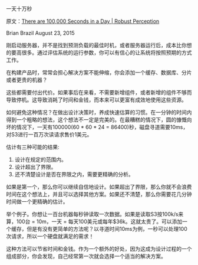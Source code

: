 
一天十万秒

原文：[There are 100,000 Seconds in a Day | Robust Perception ](https://www.robustperception.io/there-are-100000-seconds-in-a-day/)

Brian Brazil August 23, 2015

刚启动服务器，并不是找到预测负载的最佳时机，或者服务器运行后，成本比你想的要高很多。通过评估系统的运行参数，你可以有信心的让系统将按照预期的方式工作。

在构建产品时，常常会担心解决方案不能伸缩，你会添加一个缓存、数据库、分片或者更贵的机器？

这些都需要付出代价。如果事后在来看，不需要新增组件，或者新增的组件不够而导致停机。这导致消耗了时间和金钱，而本来可以更富有成效地使用这些资源。

如何避免这种情况？在做出设计决策时，养成快速估算的习惯。在一分钟的时间内得到一个粗略的想法，这个想法不一定是完美的。在最糟糕的情况下，圆的慷慨向坏的情况下，一天有100000(60 * 60 * 24 = 86400)秒，磁盘寻道需要10ms，对S3进行一百万次读请求售价1美元。

估计有三种可能的结果:

1. 设计在规定的范围内。
2. 设计超出了界限。
3. 还不清楚设计是否在界限之内，需要更精确的分析。

如果是第一个，那么你可以继续自信地设计。如果超出了界限，那么你就不会浪费时间在这个想法上，并且可以选择其他方案。如果还不清楚，那么你需要花几分钟时间做一个更精确的估计。

举个例子。你想让一百台机器每秒钟读取一次数据。如果是读取S3按100k/s来算，100台 = 10m，一天 = 每天100美元或每年$36k。这就太贵了。可以添加一个缓存，但是有没有更简单的方法呢？以寻道时间10ms为例，一秒可以处理100次请求，所以一个硬盘就满足的需求！

这种方法可以节省时间和金钱。作为一个额外的好处，因为这成为设计过程的一个组成部分，你会发现，自己经常第一次就会选择一个适当的解决方案。
 